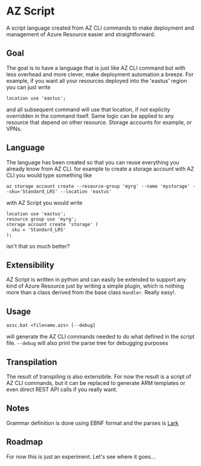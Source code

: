 # AZ Script

A script language created from AZ CLI commands to make deployment and management of Azure Resource easier and straightforward. 

## Goal
The goal is to have a language that is just like AZ CLI command but with less overhead and more clever, make deployment automation a breeze.
For example, if you want all your resources deployed into the 'eastus' region you can just write

```
location use 'eastus';
```

and all subsequent command will use that location, if not explicity overridden in the command itself. Same logic can be applied to any resource that depend on other resource. Storage accounts for example, or VPNs.

## Language
The language has been created so that you can reuse everything you already know from AZ CLI. for example to create a storage account with AZ CLI you would type something like

```
az storage account create --resource-group 'myrg' --name 'mystorage' --sku='Standard_LRS' --location 'eastus'
```

with AZ Script you would write

```
location use 'eastus';
resource group use 'myrg';
storage account create 'storage' ( 
  sku = 'Standard_LRS'
);
```
 
isn't that so much better?

## Extensibility
AZ Script is written in python and can easily be extended to support any kind of Azure Resource just by writing a simple plugin, which is nothing more than a class derived from the base class ```Handler```. Really easy!.

## Usage
```
azsc.bat <filename.azs> [--debug]
```
will generate the AZ CLI commands needed to do what defined in the script file.
`--debug` will also print the parse tree for debugging purposes

## Transpilation
The result of transpiling is also extensibile. For now the result is a script of AZ CLI commands, but it can be replaced to generate ARM templates or even direct REST API calls if you really want.

## Notes
Grammar definition is done using EBNF format and the parses is [Lark](https://github.com/lark-parser/lark)

## Roadmap
For now this is just an experiment. Let's see where it goes...
